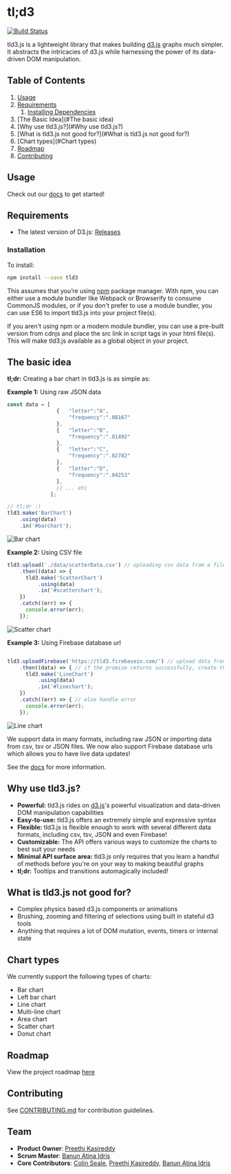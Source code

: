 # tl;d3
[![Build Status](https://travis-ci.org/pbc-labs/tld3.svg?branch=master)](https://travis-ci.org/pbc-labs/tld3)

tld3.js is a lightweight library that makes building [d3.js](http://d3js.org`/) graphs much simpler. It abstracts the intricacies of d3.js while harnessing the power of its data-driven DOM manipulation.

## Table of Contents

1. [Usage](#Usage)
2. [Requirements](#requirements)
    1. [Installing Dependencies](#installation)
3. [The Basic Idea](#The basic idea)
4. [Why use tld3.js?](#Why use tld3.js?)
5. [What is tld3.js not good for?](#What is tld3.js not good for?)
6. [Chart types](#Chart types)
7. [Roadmap](#roadmap)
8. [Contributing](#contributing)

## Usage

Check out our [docs](https://iam-peekay.gitbooks.io/tld3/content/) to get started!

## Requirements

- The latest version of D3.js: [Releases](https://github.com/mbostock/d3/releases)

### Installation
To install:
```sh
npm install --save tld3
```
This assumes that you’re using [npm](https://www.npmjs.com/) package manager. With npm, you can either use a module bundler like Webpack or Browserify to consume CommonJS modules, or if you don't prefer to use a module bundler, you can use ES6 to import tld3.js into your project file(s).

If you aren't using npm or a modern module bundler, you can use a pre-built version from cdnjs and place the src link in script tags in your html file(s). This will make tld3.js available as a global object in your project.

## The basic idea

__tl;dr:__ Creating a bar chart in tld3.js is as simple as:

__Example 1:__ Using raw JSON data
```javascript
const data = [
              	{	"letter":"A",
              		"frequency":".08167"
              	},
              	{	"letter":"B",
              		"frequency":".01492"
              	},
              	{	"letter":"C",
              		"frequency":".02782"
              	},
              	{	"letter":"D",
              		"frequency":".04253"
              	},
                // ... etc
              ];

// tl;dr :)
tld3.make('BarChart')
    .using(data)
    .in('#barchart');
```
![Bar chart](http://imgur.com/3GjBMdS)


__Example 2:__ Using CSV file

```javascript
tld3.upload('./data/scatterData.csv') // uploading csv data from a file
    .then((data) => {
      tld3.make('ScatterChart')
          .using(data)
          .in('#scatterchart');
    })
    .catch((err) => {
      console.error(err);
    });
```

![Scatter chart](http://imgur.com/BlPE4tI)


__Example 3:__ Using Firebase database url
```javascript

tld3.uploadFirebase('https://tld3.firebaseio.com/') // upload data from from Firebase database
    .then((data) => { // if the promise returns successfully, create the chart
      tld3.make('LineChart')
          .using(data)
          .in('#linechart');
    })
    .catch((err) => { // else handle error
      console.error(err);
    });

```
![Line chart](http://imgur.com/jHaOwju)

We support data in many formats, including raw JSON or importing data from csv, tsv or JSON files. We now also support Firebase database urls which allows you to have live data updates!

See the [docs](https://iam-peekay.gitbooks.io/tld3/content/) for more information.

## Why use tld3.js?

* __Powerful:__ tld3.js rides on [d3.js](http://d3js.org/)'s powerful visualization and data-driven DOM manipulation capabilities
* __Easy-to-use:__ tld3.js offers an extremely simple and expressive syntax
* __Flexible:__ tld3.js is flexible enough to work with several different data formats, including csv, tsv, JSON and even Firebase!
* __Customizable:__ The API offers various ways to customize the charts to best suit your needs
* __Minimal API surface area:__ tld3.js only requires that you learn a handful of methods before you're on your way to making beautiful graphs
* __tl;dr:__ Tooltips and transitions automagically included!

## What is tld3.js not good for?

* Complex physics based d3.js components or animations
* Brushing, zooming and filtering of selections using built in stateful d3 tools
* Anything that requires a lot of DOM mutation, events, timers or internal state

## Chart types

We currently support the following types of charts:
* Bar chart
* Left bar chart
* Line chart
* Multi-line chart
* Area chart
* Scatter chart
* Donut chart

## Roadmap

View the project roadmap [here](https://github.com/pbc-labs/tld3/issues)

## Contributing

See [CONTRIBUTING.md](CONTRIBUTING.md) for contribution guidelines.

## Team

  - __Product Owner__: [Preethi Kasireddy](https://github.com/iam-peekay)
  - __Scrum Master__: [Banun Atina Idris](https://github.com/banunatina)
  - __Core Contributors__: [Colin Seale](https://github.com/ceseale), [Preethi Kasireddy](https://github.com/iam-peekay), [Banun Atina Idris](https://github.com/banunatina)
